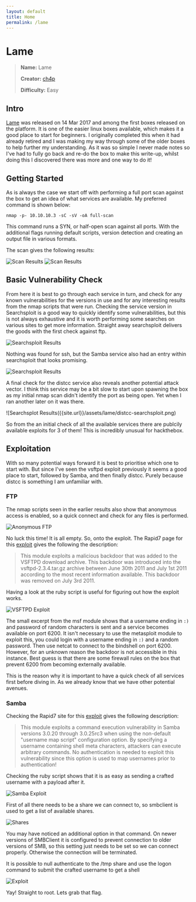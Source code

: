 ```yaml
---
layout: default
title: Home
permalink: /lame
---
```


# Lame

> **Name:** Lame
>
> **Creator:** [ch4p](https://www.hackthebox.eu/home/users/profile/1)
>
> **Difficulty:** Easy

## Intro

[Lame](https://www.hackthebox.eu/home/machines/profile/1) was released on 14 Mar 2017 and among the first boxes released on the platform. It is one of the easier linux boxes available, which makes it a good place to start for beginners. I originally completed this when it had already retired and I was making my way through some of the older boxes to help further my understanding. As it was so simple I never made notes so I've had to fully go back and re-do the box to make this write-up, whilst doing this I discovered there was more and one way to do it!

## Getting Started

As is always the case we start off with performing a full port scan against the box to  get an idea of what services are available. My preferred command is shown below:

``` nmap -p- 10.10.10.3 -sC -sV -oA full-scan ```

This command runs a SYN, or half-open scan against all ports. With the additional flags running default scripts, version detection and creating an output file in various formats. 

The scan gives the following results:

![Scan Results]({{site.url}}/assets/lame/scan-results.png)
![Scan Results](https://github.com/Agent-Tiro/agent-tiro.github.io/blob/master/docs/assets/lame/scan-results.png)
## Basic Vulnerability Check

From here it is best to go through each service in turn, and check for any known vulnerabilities for the versions in use and for any interesting results from the nmap scripts that were run. Checking the service version in Searchsploit is a good way to quickly identify some vulnerabilities, but this is not always exhaustive and it is worth performing some searches on various sites to get more information. Straight away searchsploit delivers the goods with the first check against ftp.

![Searchsploit Results]({{site.url}}/assets/lame/vsftpd-searchsploit.png)

Nothing was found for ssh, but the Samba service also had an entry within searchsploit that looks promising. 

![Searchsploit Results]({{site.url}}/assets/lame/samba-searchsploit.png)

A final check for the distcc service also reveals another potential attack vector. I think this service may be a bit slow to start upon spawning the box as my initial nmap scan didn't identify the port as being open. Yet when I ran another later on it was there. 

![Searchsplot Results({{site.url}}/assets/lame/distcc-searchsploit.png)

So from the an initial check of all the available services there are publcily available exploits for 3 of them! This is incredibly unusual for hackthebox. 

## Exploitation

With so many potential ways forward it is best to prioritise which one to start with. But since I've seen the vsftpd exploit previously it seems a good place to start, followed by Samba, and then finally distcc. Purely because distcc is something I am unfamiliar with. 

### FTP

The nmap scripts seen in the earlier results also show that anonymous access is enabled, so a quick connect and check for any files is performed.

![Anonymous FTP]({{site.url}}/assets/lame/ftp-anonymous.png)

No luck this time! It is all empty. So, onto the exploit. The Rapid7 page for this [exploit](https://www.rapid7.com/db/modules/exploit/unix/ftp/vsftpd_234_backdoor) gives the following the description:

>This module exploits a malicious backdoor that was added to the VSFTPD download archive. This backdoor was introduced into the vsftpd-2.3.4.tar.gz archive between June 30th 2011 and July 1st 2011 according to the most recent information available. This backdoor was removed on July 3rd 2011.

Having a look at the ruby script is useful for figuring out how the exploit works. 

![VSFTPD Exploit]({{site.url}}/assets/lame/vsftpd-exploit.png)

The small excerpt from the msf module shows that a username ending in ```:)``` and password of random characters is sent and a service becomes available on port 6200. It isn't necessary to use the metasploit module to exploit this, you could login with a username ending in ```:)``` and a random password. Then use netcat to connect to the bindshell on port 6200. However, for an unknown reason the backdoor is not accessible in this instance. Best guess is that there are some firewall rules on the box that prevent 6200 from becoming externally available. 

This is the reason why it is important to have a quick check of all services first before diving in. As we already know that we have other potential avenues. 

### Samba

Checking the Rapid7 site for this [exploit](https://www.rapid7.com/db/modules/exploit/multi/samba/usermap_script) gives the following description:

> This module exploits a command execution vulnerability in Samba versions 3.0.20 through 3.0.25rc3 when using the non-default "username map script" configuration option. By specifying a username containing shell meta characters, attackers can execute arbitrary commands. No authentication is needed to exploit this vulnerability since this option is used to map usernames prior to authentication!

Checking the ruby script shows that it is as easy as sending a crafted username with a payload after it. 

![Samba Exploit]({{site.url}}/assets/lame/msf-script.png)

First of all there needs to be a share we can connect to, so smbclient is used to get a list of available shares. 

![Shares]({{site.url}}/assets/lame/smb-shares.png)

You may have noticed an additional option in that command. On newer versions of SMBClient it is configured to prevent connection to older versions of SMB, so this setting just needs to be set so we can connect properly. Otherwise the connection will be terminated.

It is possible to null authenticate to the /tmp share and use the logon command to submit the crafted username to get a shell

![Exploit]({{site.url}}/assets/lame/smb-exploit.png)

Yay! Straight to root. Lets grab that flag. 


